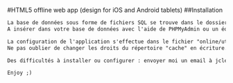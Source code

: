#HTML5 offline web app (design for iOS and Android tablets)
##Installation
```txt
La base de données sous forme de fichiers SQL se trouve dans le dossier "installation".
A insérer dans votre base de données avec l'aide de PHPMyAdmin ou un équivalent.

La configuration de l'application s'effectue dans le fichier "online/utils.php".
Ne pas oublier de changer les droits du répertoire "cache" en écriture.

Des difficultés à installer ou configurer : envoyer moi un email à jclebreton@gmail.com

Enjoy ;)
```